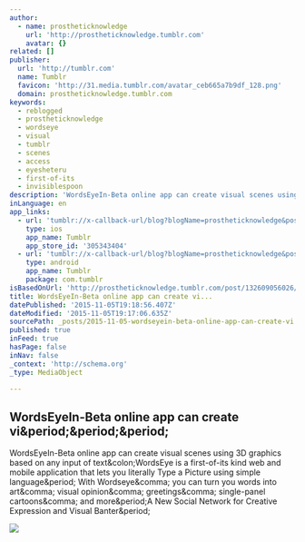 ```yaml
---
author:
  - name: prostheticknowledge
    url: 'http://prostheticknowledge.tumblr.com'
    avatar: {}
related: []
publisher:
  url: 'http://tumblr.com'
  name: Tumblr
  favicon: 'http://31.media.tumblr.com/avatar_ceb665a7b9df_128.png'
  domain: prostheticknowledge.tumblr.com
keywords:
  - reblogged
  - prostheticknowledge
  - wordseye
  - visual
  - tumblr
  - scenes
  - access
  - eyesheteru
  - first-of-its
  - invisiblespoon
description: 'WordsEyeIn-Beta online app can create visual scenes using 3D graphics based on any input of text:WordsEye is a first-of-its kind web and mobile application that lets you literally Type a Picture using simple language. With Wordseye, you can turn you words into art, visual opinion, greetings, single-panel cartoons, and more.A New Social Network for Creative Expression and Visual Banter.'
inLanguage: en
app_links:
  - url: 'tumblr://x-callback-url/blog?blogName=prostheticknowledge&postID=132609056026'
    type: ios
    app_name: Tumblr
    app_store_id: '305343404'
  - url: 'tumblr://x-callback-url/blog?blogName=prostheticknowledge&postID=132609056026'
    type: android
    app_name: Tumblr
    package: com.tumblr
isBasedOnUrl: 'http://prostheticknowledge.tumblr.com/post/132609056026/wordseye-in-beta-online-app-can-create-visual'
title: WordsEyeIn-Beta online app can create vi...
datePublished: '2015-11-05T19:18:56.407Z'
dateModified: '2015-11-05T19:17:06.635Z'
sourcePath: _posts/2015-11-05-wordseyein-beta-online-app-can-create-vi.md
published: true
inFeed: true
hasPage: false
inNav: false
_context: 'http://schema.org'
_type: MediaObject

---
```

<article style=""><h1>WordsEyeIn-Beta online app can create vi&amp;period;&amp;period;&amp;period;</h1><p>WordsEyeIn-Beta online app can create visual scenes using 3D graphics based on any input of text&amp;colon;WordsEye is a first-of-its kind web and mobile application that lets you literally Type a Picture using simple language&amp;period; With Wordseye&amp;comma; you can turn you words into art&amp;comma; visual opinion&amp;comma; greetings&amp;comma; single-panel cartoons&amp;comma; and more&amp;period;A New Social Network for Creative Expression and Visual Banter&amp;period;</p><img src="http://41.media.tumblr.com/6b4a41f1131bb0043129077a358b893b/tumblr_nxcqpnSya81qav3uso3_500.png" /></article>
